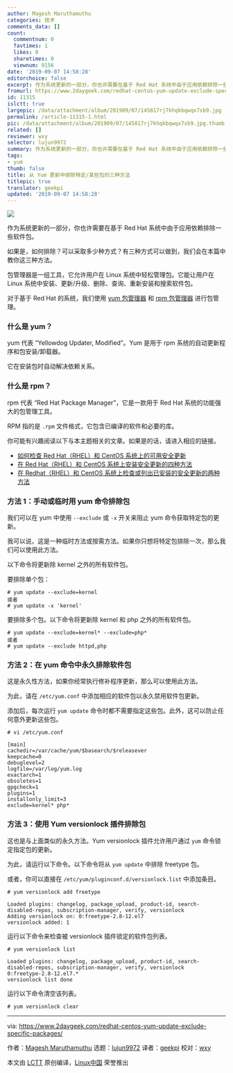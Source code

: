 ```yaml
---
author: Magesh Maruthamuthu
categories: 技术
comments_data: []
count:
  commentnum: 0
  favtimes: 1
  likes: 0
  sharetimes: 0
  viewnum: 9156
date: '2019-09-07 14:58:28'
editorchoice: false
excerpt: 作为系统更新的一部分，你也许需要在基于 Red Hat 系统中由于应用依赖排除一些软件包。
fromurl: https://www.2daygeek.com/redhat-centos-yum-update-exclude-specific-packages/
id: 11315
islctt: true
largepic: /data/attachment/album/201909/07/145817rj7khqkbqwqx7sb9.jpg
permalink: /article-11315-1.html
pic: /data/attachment/album/201909/07/145817rj7khqkbqwqx7sb9.jpg.thumb.jpg
related: []
reviewer: wxy
selector: lujun9972
summary: 作为系统更新的一部分，你也许需要在基于 Red Hat 系统中由于应用依赖排除一些软件包。
tags:
- yum
thumb: false
title: 从 Yum 更新中排除特定/某些包的三种方法
titlepic: true
translator: geekpi
updated: '2019-09-07 14:58:28'
---
```


![](/data/attachment/album/201909/07/145817rj7khqkbqwqx7sb9.jpg)


作为系统更新的一部分，你也许需要在基于 Red Hat 系统中由于应用依赖排除一些软件包。


如果是，如何排除？可以采取多少种方式？有三种方式可以做到，我们会在本篇中教你这三种方法。


包管理器是一组工具，它允许用户在 Linux 系统中轻松管理包。它能让用户在 Linux 系统中安装、更新/升级、删除、查询、重新安装和搜索软件包。


对于基于 Red Hat 的系统，我们使用 [yum 包管理器](https://www.2daygeek.com/yum-command-examples-manage-packages-rhel-centos-systems/) 和 [rpm 包管理器](https://www.2daygeek.com/rpm-command-examples/) 进行包管理。


### 什么是 yum？


yum 代表 “Yellowdog Updater, Modified”。Yum 是用于 rpm 系统的自动更新程序和包安装/卸载器。


它在安装包时自动解决依赖关系。


### 什么是 rpm？


rpm 代表 “Red Hat Package Manager”，它是一款用于 Red Hat 系统的功能强大的包管理工具。


RPM 指的是 `.rpm` 文件格式，它包含已编译的软件和必要的库。


你可能有兴趣阅读以下与本主题相关的文章。如果是的话，请进入相应的链接。


* [如何检查 Red Hat（RHEL）和 CentOS 系统上的可用安全更新](https://www.2daygeek.com/check-list-view-find-available-security-updates-on-redhat-rhel-centos-system/)
* [在 Red Hat（RHEL）和 CentOS 系统上安装安全更新的四种方法](https://www.2daygeek.com/install-security-updates-on-redhat-rhel-centos-system/)
* [在 Redhat（RHEL）和 CentOS 系统上检查或列出已安装的安全更新的两种方法](https://www.2daygeek.com/check-installed-security-updates-on-redhat-rhel-and-centos-system/)


### 方法 1：手动或临时用 yum 命令排除包


我们可以在 yum 中使用 `--exclude` 或 `-x` 开关来阻止 yum 命令获取特定包的更新。


我可以说，这是一种临时方法或按需方法。如果你只想将特定包排除一次，那么我们可以使用此方法。


以下命令将更新除 kernel 之外的所有软件包。


要排除单个包：



```
# yum update --exclude=kernel
或者
# yum update -x 'kernel'
```

要排除多个包。以下命令将更新除 kernel 和 php 之外的所有软件包。



```
# yum update --exclude=kernel* --exclude=php*
或者
# yum update --exclude httpd,php
```

### 方法 2：在 yum 命令中永久排除软件包


这是永久性方法，如果你经常执行修补程序更新，那么可以使用此方法。


为此，请在 `/etc/yum.conf` 中添加相应的软件包以永久禁用软件包更新。


添加后，每次运行 `yum update` 命令时都不需要指定这些包。此外，这可以防止任何意外更新这些包。



```
# vi /etc/yum.conf

[main]
cachedir=/var/cache/yum/$basearch/$releasever
keepcache=0
debuglevel=2
logfile=/var/log/yum.log
exactarch=1
obsoletes=1
gpgcheck=1
plugins=1
installonly_limit=3
exclude=kernel* php*
```

### 方法 3：使用 Yum versionlock 插件排除包


这也是与上面类似的永久方法。Yum versionlock 插件允许用户通过 `yum` 命令锁定指定包的更新。


为此，请运行以下命令。以下命令将从 `yum update` 中排除 freetype 包。


或者，你可以直接在 `/etc/yum/pluginconf.d/versionlock.list` 中添加条目。



```
# yum versionlock add freetype

Loaded plugins: changelog, package_upload, product-id, search-disabled-repos, subscription-manager, verify, versionlock
Adding versionlock on: 0:freetype-2.8-12.el7
versionlock added: 1
```

运行以下命令来检查被 versionlock 插件锁定的软件包列表。



```
# yum versionlock list

Loaded plugins: changelog, package_upload, product-id, search-disabled-repos, subscription-manager, verify, versionlock
0:freetype-2.8-12.el7.*
versionlock list done
```

运行以下命令清空该列表。



```
# yum versionlock clear
```



---


via: <https://www.2daygeek.com/redhat-centos-yum-update-exclude-specific-packages/>


作者：[Magesh Maruthamuthu](https://www.2daygeek.com/author/magesh/) 选题：[lujun9972](https://github.com/lujun9972) 译者：[geekpi](https://github.com/geekpi) 校对：[wxy](https://github.com/wxy)


本文由 [LCTT](https://github.com/LCTT/TranslateProject) 原创编译，[Linux中国](https://linux.cn/) 荣誉推出
